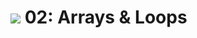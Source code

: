 # ![](https://ga-dash.s3.amazonaws.com/production/assets/logo-9f88ae6c9c3871690e33280fcf557f33.png) 02: Arrays &amp; Loops
